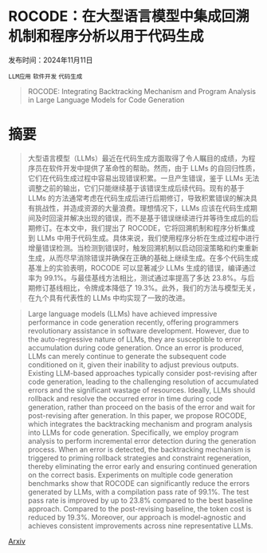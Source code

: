 # ROCODE：在大型语言模型中集成回溯机制和程序分析以用于代码生成

发布时间：2024年11月11日

`LLM应用` `软件开发` `代码生成`

> ROCODE: Integrating Backtracking Mechanism and Program Analysis in Large Language Models for Code Generation

# 摘要

> 大型语言模型（LLMs）最近在代码生成方面取得了令人瞩目的成绩，为程序员在软件开发中提供了革命性的帮助。然而，由于 LLMs 的自回归性质，它们在代码生成过程中容易出现错误积累。一旦产生错误，鉴于 LLMs 无法调整之前的输出，它们只能继续基于该错误生成后续代码。现有的基于 LLMs 的方法通常考虑在代码生成后进行后期修订，导致积累错误的解决具有挑战性，并造成资源的大量浪费。理想情况下，LLMs 应该在代码生成期间及时回滚并解决出现的错误，而不是基于错误继续进行并等待生成后的后期修订。在本文中，我们提出了 ROCODE，它将回溯机制和程序分析集成到 LLMs 中用于代码生成。具体来说，我们使用程序分析在生成过程中进行增量错误检测。当检测到错误时，触发回溯机制以启动回滚策略和约束重新生成，从而尽早消除错误并确保在正确的基础上继续生成。在多个代码生成基准上的实验表明，ROCODE 可以显著减少 LLMs 生成的错误，编译通过率为 99.1%。与最佳基线方法相比，测试通过率提高了多达 23.8%。与后期修订基线相比，令牌成本降低了 19.3%。此外，我们的方法与模型无关，在九个具有代表性的 LLMs 中均实现了一致的改进。

> Large language models (LLMs) have achieved impressive performance in code generation recently, offering programmers revolutionary assistance in software development. However, due to the auto-regressive nature of LLMs, they are susceptible to error accumulation during code generation. Once an error is produced, LLMs can merely continue to generate the subsequent code conditioned on it, given their inability to adjust previous outputs. Existing LLM-based approaches typically consider post-revising after code generation, leading to the challenging resolution of accumulated errors and the significant wastage of resources. Ideally, LLMs should rollback and resolve the occurred error in time during code generation, rather than proceed on the basis of the error and wait for post-revising after generation. In this paper, we propose ROCODE, which integrates the backtracking mechanism and program analysis into LLMs for code generation. Specifically, we employ program analysis to perform incremental error detection during the generation process. When an error is detected, the backtracking mechanism is triggered to priming rollback strategies and constraint regeneration, thereby eliminating the error early and ensuring continued generation on the correct basis. Experiments on multiple code generation benchmarks show that ROCODE can significantly reduce the errors generated by LLMs, with a compilation pass rate of 99.1%. The test pass rate is improved by up to 23.8% compared to the best baseline approach. Compared to the post-revising baseline, the token cost is reduced by 19.3%. Moreover, our approach is model-agnostic and achieves consistent improvements across nine representative LLMs.

[Arxiv](https://arxiv.org/abs/2411.07112)